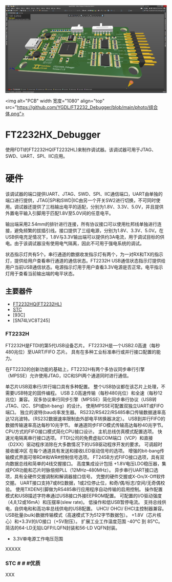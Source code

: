 <img alt="PCB" width="1080" align="top" src="https://github.com/YGDL/FT2232_Debugger/blob/main/photo/FT2232_Debugger.png">

<img alt="PCB" width   宽度="1080" align="top" src="https://github.com/YGDL/FT2232_Debugger/blob/main/photo/组合体.png">

# FT2232HX_Debugger

使用FDTI的FT2232HQ(FT2232HL)来制作调试器。该调试器可用于JTAG、SWD、UART、SPI、IIC应用。

# 硬件

该调试器的端口提供UART、JTAG、SWD、SPI、IIC通信端口，UART由单独的端口进行提供，JTAG|SPI和SWD|IIC由另一个开关SW2进行切换，不可同时使用。调试器还提供了三档输出电平的适配，分别为1.8V、3.3V、5.0V，并且提供外置电平输入引脚用于匹配1.8V至5.0V间的任意电平。

输出端采用2.54mm的排针进行连接，所有协议接口可以使用杜邦线单独进行连接，避免频繁的拔插引线。接口提供了三组电源，分别为1.8V、3.3V、5.0V。在USB供电充足情况下，1.8V与3.3V输出端可以提供约3A电流，用于调试目标的供电。由于该调试器没有使用电气隔离，因此不可用于强电系统的调试。

状态指示灯共有5个。串行通道的数据收发指示灯有两个，为一对RX和TX的指示灯，提供给用户查看串行通道的通信状态。FT2232H USB通信状态指示灯提供给用户当前USB通信状态。电源指示灯用于用户查看3.3V电源是否正常。电平指示灯用于查看当前输出端的电平状态。

## 主要器件
- [FT2232HQ(FT2232HL)](###FT2232H)
- [STC](###STC)
- [93C]
- [SN74LVC8T245]


### FT2232H
FT2232H是FTDI的第5代USB设备芯片。  FT2232H是一个USB2.0高速（每秒480兆位）至UART/FIFO 芯片。  具有在多种工业标准串行或并行接口配置的能力。

在FT2232的创新功能的基础上，FT2232H有两个多协议同步串行引擎（MPSSE）允许使用JTAG，I2C和SPI两个通道同时进行通信。

单芯片USB双串行/并行端口具有多种配置。
整个USB协议都在该芯片上处理，不需要USB特定的固件编程。
USB 2.0高速传输（每秒480兆位）和全速（每秒12兆位）兼容。
双多协议串行同步引擎（MPSSE）简化同步串行协议（USB转JTAG、I2C、SPI或bit-bang）的设计。
使用MPSSE可配置双独立UART或FIFO端口。
独立的波特(baud)率发生器。
RS232/RS422/RS485串口传输数据速率高达12兆波特。（RS232数据速率限制由外部电平转换器决定）。
USB到并行FIFO的数据传输速率高达每秒10兆字节。
单通道同步FIFO模式传输高达每秒40兆字节。
CPU方式的FIFO接口模式简化CPU接口设计。
主机总线仿真模式配置选项。
快速光电隔离串行接口选项。
FTDI公司的免费虚拟COM端口（VCP）和直接（D2XX）驱动程序消除在大多数情况下的USB驱动程序开发的要求。
可调超时接收缓冲区
在每个通道具有发送和接收LED驱动信号的选项。
增强的bit-bang传输模式界面可带RD#和WR#控制信号选项。
FT245B方式FIFO接口选项，具有双向数据总线和简单的4线交握接口。
高度集成设计包括 +1.8V电压LDO稳压器，集成POR功能和芯片时脉倍频PLL（12MHz–480MHz）。
异步串行UART接口选项，具有全硬件交握调制和解调器接口信号。
完整的硬件交握或X-On/X-Off软件交握。
UART接口支持7或8位数据，1或2位停止位，和奇/偶/标志/空间/无奇偶校验。
使用TXDEN引脚做为RS485串行应用程序自动传输的启用控制。
操作配置模式和USB描述字符串通过USB接口外接EEPROM配置。
可配置的I/O驱动强度（4,8,12或16mA）和压摆率(slew rate)。
低操作和低USB暂停电流。
支持总线供电，自供电和和高功率总线供电的USB配置。
UHCI/ OHCI/ EHCI主控制器兼容。
USB批量(bulk)数据传输模式（高速模式下为512字节数据包）。
+1.8V（芯片核心）和+3.3V的I/O接口（+5V耐压）。
扩展工业工作温度范围 -40°C 到 85°C。
简洁的64-LD无铅LQFP/LQFN封装和56-LD VQFN封装。
+ 3.3V单电源工作电压范围
  
XXXXX

### STC   # # #优质

XXX
